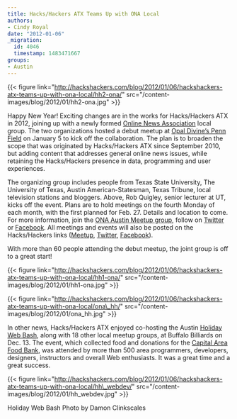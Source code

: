 ```yaml
---
title: Hacks/Hackers ATX Teams Up with ONA Local
authors:
- Cindy Royal
date: "2012-01-06"
_migration:
  id: 4046
  timestamp: 1483471667
groups:
- Austin
---
```


{{< figure link="http://hackshackers.com/blog/2012/01/06/hackshackers-atx-teams-up-with-ona-local/hh2-ona/" src="/content-images/blog/2012/01/hh2-ona.jpg" >}}

Happy New Year! Exciting changes are in the works for Hacks/Hackers ATX in 2012, joining up with a newly formed [Online News Association][1] local group. The two organizations hosted a debut meetup at [Opal Divine&#8217;s Penn Field][2] on January 5 to kick off the collaboration. The plan is to broaden the scope that was originated by Hacks/Hackers ATX since September 2010, but adding content that addresses general online news issues, while retaining the Hacks/Hackers presence in data, programming and user experiences.

The organizing group includes people from Texas State University, The University of Texas, Austin American-Statesman, Texas Tribune, local television stations and bloggers. Above, Rob Quigley, senior lecturer at UT, kicks off the event. Plans are to hold meetings on the fourth Monday of each month, with the first planned for Feb. 27. Details and location to come. For more information, join the [ONA Austin Meetup group][3], follow on [Twitter][4] or [Facebook][5]. All meetings and events will also be posted on the Hacks/Hackers links ([Meetup][6], [Twitter][7], [Facebook][8]).

With more than 60 people attending the debut meetup, the joint group is off to a great start!

{{< figure link="http://hackshackers.com/blog/2012/01/06/hackshackers-atx-teams-up-with-ona-local/hh1-ona/" src="/content-images/blog/2012/01/hh1-ona.jpg" >}}

{{< figure link="http://hackshackers.com/blog/2012/01/06/hackshackers-atx-teams-up-with-ona-local/ona\_hh/" src="/content-images/blog/2012/01/ona\_hh.jpg" >}}

In other news, Hacks/Hackers ATX enjoyed co-hosting the Austin [Holiday Web Bash][9], along with 18 other local meetup groups, at Buffalo Billiards on Dec. 13. The event, which collected food and donations for the [Capital Area Food Bank][10], was attended by more than 500 area programmers, developers, designers, instructors and overall Web enthusiasts. It was a great time and a great success.

{{< figure link="http://hackshackers.com/blog/2012/01/06/hackshackers-atx-teams-up-with-ona-local/hh\_webdev/" src="/content-images/blog/2012/01/hh\_webdev.jpg" >}}

Holiday Web Bash Photo by Damon Clinkscales

 [1]: http://journalists.org/
 [2]: http://www.opaldivines.com/pennfield/
 [3]: http://www.meetup.com/ONA-Austin/
 [4]: twitter.com/onaaustin
 [5]: http://www.facebook.com/ONAAustin
 [6]: http://meetupaustin.hackshackers.com/
 [7]: twitter.com/hackshackersatx
 [8]: http://www.facebook.com/HacksHackersATX
 [9]: http://www.refreshaustin.org/bash/
 [10]: http://www.austinfoodbank.org/